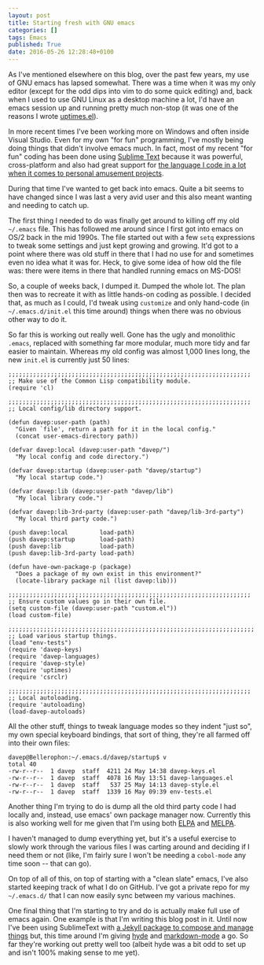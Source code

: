```yaml
---
layout: post
title: Starting fresh with GNU emacs
categories: []
tags: Emacs
published: True
date: 2016-05-26 12:28:48+0100
---
```


As I've mentioned elsewhere on this blog, over the past few years, my
use of GNU emacs has lapsed somewhat. There was a time when it was my
only editor (except for the odd dips into vim to do some quick
editing) and, back when I used to use GNU Linux as a desktop machine a
lot, I'd have an emacs session up and running pretty much non-stop (it
was one of the reasons I wrote
[uptimes.el](https://github.com/davep/uptimes.el)).

In more recent times I've been working more on Windows and often
inside Visual Studio. Even for my own "for fun" programming, I've
mostly being doing things that didn't involve emacs much. In fact,
most of my recent "for fun" coding has been done using
[Sublime Text](https://www.sublimetext.com/) because it was powerful,
cross-platform and also had great support for
[the language I code in a lot when it comes to personal amusement projects](http://wiki.secondlife.com/wiki/LSL_Portal).

During that time I've wanted to get back into emacs. Quite a bit seems
to have changed since I was last a very avid user and this also meant
wanting and needing to catch up.

The first thing I needed to do was finally get around to killing off
my old `~/.emacs` file. This has followed me around since I first got
into emacs on OS/2 back in the mid 1990s. The file started out with a
few `setq` expressions to tweak some settings and just kept growing
and growing. It'd got to a point where there was old stuff in there
that I had no use for and sometimes even no idea what it was
for. Heck, to give some idea of how old the file was: there were items
in there that handled running emacs on MS-DOS!

So, a couple of weeks back, I dumped it. Dumped the whole lot. The
plan then was to recreate it with as little hands-on coding as
possible. I decided that, as much as I could, I'd tweak using
`customize` and only hand-code (in `~/.emacs.d/init.el` this time
around) things when there was no obvious other way to do it.

So far this is working out really well. Gone has the ugly and
monolithic `.emacs`, replaced with something far more modular, much
more tidy and far easier to maintain. Whereas my old config was almost
1,000 lines long, the new `init.el` is currently just 50 lines:

```elisp
;;;;;;;;;;;;;;;;;;;;;;;;;;;;;;;;;;;;;;;;;;;;;;;;;;;;;;;;;;;;;;;;;;;;;
;; Make use of the Common Lisp compatibility module.
(require 'cl)

;;;;;;;;;;;;;;;;;;;;;;;;;;;;;;;;;;;;;;;;;;;;;;;;;;;;;;;;;;;;;;;;;;;;;
;; Local config/lib directory support.

(defun davep:user-path (path)
  "Given `file', return a path for it in the local config."
  (concat user-emacs-directory path))

(defvar davep:local (davep:user-path "davep/")
  "My local config and code directory.")

(defvar davep:startup (davep:user-path "davep/startup")
  "My local startup code.")

(defvar davep:lib (davep:user-path "davep/lib")
  "My local library code.")

(defvar davep:lib-3rd-party (davep:user-path "davep/lib-3rd-party")
  "My local third party code.")

(push davep:local         load-path)
(push davep:startup       load-path)
(push davep:lib           load-path)
(push davep:lib-3rd-party load-path)

(defun have-own-package-p (package)
  "Does a package of my own exist in this environment?"
  (locate-library package nil (list davep:lib)))

;;;;;;;;;;;;;;;;;;;;;;;;;;;;;;;;;;;;;;;;;;;;;;;;;;;;;;;;;;;;;;;;;;;;;
;; Ensure custom values go in their own file.
(setq custom-file (davep:user-path "custom.el"))
(load custom-file)

;;;;;;;;;;;;;;;;;;;;;;;;;;;;;;;;;;;;;;;;;;;;;;;;;;;;;;;;;;;;;;;;;;;;;;
;; Load various startup things.
(load "env-tests")
(require 'davep-keys)
(require 'davep-languages)
(require 'davep-style)
(require 'uptimes)
(require 'csrclr)

;;;;;;;;;;;;;;;;;;;;;;;;;;;;;;;;;;;;;;;;;;;;;;;;;;;;;;;;;;;;;;;;;;;;;
;; Local autoloading.
(require 'autoloading)
(load-davep-autoloads)
```

All the other stuff, things to tweak language modes so they indent
"just so", my own special keyboard bindings, that sort of thing,
they're all farmed off into their own files:

```shell
davep@Bellerophon:~/.emacs.d/davep/startup$ v
total 40
-rw-r--r--  1 davep  staff  4211 24 May 14:38 davep-keys.el
-rw-r--r--  1 davep  staff  4078 16 May 13:51 davep-languages.el
-rw-r--r--  1 davep  staff   537 25 May 14:13 davep-style.el
-rw-r--r--  1 davep  staff  1339 16 May 09:39 env-tests.el
```

Another thing I'm trying to do is dump all the old third party code I
had locally and, instead, use emacs' own package manager
now. Currently this is also working well for me given that I'm using
both [ELPA](https://elpa.gnu.org/) and [MELPA](https://melpa.org/#/).

I haven't managed to dump everything yet, but it's a useful exercise
to slowly work through the various files I was carting around and
deciding if I need them or not (like, I'm fairly sure I won't be
needing a `cobol-mode` any time soon -- that can go).

On top of all of this, on top of starting with a "clean slate" emacs,
I've also started keeping track of what I do on GitHub. I've got a
private repo for my `~/.emacs.d/` that I can now easily sync between
my various machines.

One final thing that I'm starting to try and do is actually make full
use of emacs again. One example is that I'm writing this blog post in
it. Until now I've been using SublimeText with
[a Jekyll package to compose and manage things](https://packagecontrol.io/packages/Jekyll)
but, this time around I'm giving [hyde](https://melpa.org/#/hyde) and
[markdown-mode](https://melpa.org/#/markdown-mode) a go. So far
they're working out pretty well too (albeit hyde was a bit odd to set
up and isn't 100% making sense to me yet).

